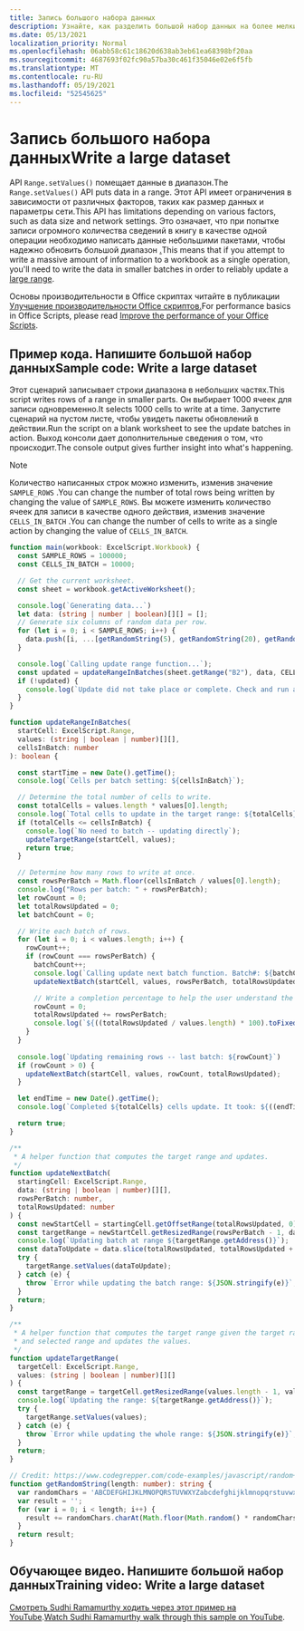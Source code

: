 ```yaml
---
title: Запись большого набора данных
description: Узнайте, как разделить большой набор данных на более мелкие операции записи в Office Скрипты.
ms.date: 05/13/2021
localization_priority: Normal
ms.openlocfilehash: 06abb58c61c18620d638ab3eb61ea68398bf20aa
ms.sourcegitcommit: 4687693f02fc90a57ba30c461f35046e02e6f5fb
ms.translationtype: MT
ms.contentlocale: ru-RU
ms.lasthandoff: 05/19/2021
ms.locfileid: "52545625"
---
```

# <a name="write-a-large-dataset"></a><span data-ttu-id="c3f1c-103">Запись большого набора данных</span><span class="sxs-lookup"><span data-stu-id="c3f1c-103">Write a large dataset</span></span>

<span data-ttu-id="c3f1c-104">API `Range.setValues()` помещает данные в диапазон.</span><span class="sxs-lookup"><span data-stu-id="c3f1c-104">The `Range.setValues()` API puts data in a range.</span></span> <span data-ttu-id="c3f1c-105">Этот API имеет ограничения в зависимости от различных факторов, таких как размер данных и параметры сети.</span><span class="sxs-lookup"><span data-stu-id="c3f1c-105">This API has limitations depending on various factors, such as data size and network settings.</span></span> <span data-ttu-id="c3f1c-106">Это означает, что при попытке записи огромного количества сведений в книгу в качестве одной операции необходимо написать данные небольшими пакетами, чтобы надежно обновить большой диапазон [.](../../testing/platform-limits.md)</span><span class="sxs-lookup"><span data-stu-id="c3f1c-106">This means that if you attempt to write a massive amount of information to a workbook as a single operation, you'll need to write the data in smaller batches in order to reliably update a [large range](../../testing/platform-limits.md).</span></span>

<span data-ttu-id="c3f1c-107">Основы производительности в Office скриптах читайте в публикации [Улучшение производительности Office скриптов.](../../develop/web-client-performance.md)</span><span class="sxs-lookup"><span data-stu-id="c3f1c-107">For performance basics in Office Scripts, please read [Improve the performance of your Office Scripts](../../develop/web-client-performance.md).</span></span>

## <a name="sample-code-write-a-large-dataset"></a><span data-ttu-id="c3f1c-108">Пример кода. Напишите большой набор данных</span><span class="sxs-lookup"><span data-stu-id="c3f1c-108">Sample code: Write a large dataset</span></span>

<span data-ttu-id="c3f1c-109">Этот сценарий записывает строки диапазона в небольших частях.</span><span class="sxs-lookup"><span data-stu-id="c3f1c-109">This script writes rows of a range in smaller parts.</span></span> <span data-ttu-id="c3f1c-110">Он выбирает 1000 ячеек для записи одновременно.</span><span class="sxs-lookup"><span data-stu-id="c3f1c-110">It selects 1000 cells to write at a time.</span></span> <span data-ttu-id="c3f1c-111">Запустите сценарий на пустом листе, чтобы увидеть пакеты обновлений в действии.</span><span class="sxs-lookup"><span data-stu-id="c3f1c-111">Run the script on a blank worksheet to see the update batches in action.</span></span> <span data-ttu-id="c3f1c-112">Выход консоли дает дополнительные сведения о том, что происходит.</span><span class="sxs-lookup"><span data-stu-id="c3f1c-112">The console output gives further insight into what's happening.</span></span>

> [!NOTE]
> <span data-ttu-id="c3f1c-113">Количество написанных строк можно изменить, изменив значение `SAMPLE_ROWS` .</span><span class="sxs-lookup"><span data-stu-id="c3f1c-113">You can change the number of total rows being written by changing the value of `SAMPLE_ROWS`.</span></span> <span data-ttu-id="c3f1c-114">Вы можете изменить количество ячеек для записи в качестве одного действия, изменив значение `CELLS_IN_BATCH` .</span><span class="sxs-lookup"><span data-stu-id="c3f1c-114">You can change the number of cells to write as a single action by changing the value of `CELLS_IN_BATCH`.</span></span>

```TypeScript
function main(workbook: ExcelScript.Workbook) {
  const SAMPLE_ROWS = 100000;
  const CELLS_IN_BATCH = 10000;

  // Get the current worksheet.
  const sheet = workbook.getActiveWorksheet();

  console.log(`Generating data...`)
  let data: (string | number | boolean)[][] = [];
  // Generate six columns of random data per row. 
  for (let i = 0; i < SAMPLE_ROWS; i++) {
    data.push([i, ...[getRandomString(5), getRandomString(20), getRandomString(10), Math.random()], "Sample data"]);
  }

  console.log(`Calling update range function...`);
  const updated = updateRangeInBatches(sheet.getRange("B2"), data, CELLS_IN_BATCH);
  if (!updated) {
    console.log(`Update did not take place or complete. Check and run again.`);
  }
}

function updateRangeInBatches(
  startCell: ExcelScript.Range,
  values: (string | boolean | number)[][],
  cellsInBatch: number
): boolean {

  const startTime = new Date().getTime();
  console.log(`Cells per batch setting: ${cellsInBatch}`);

  // Determine the total number of cells to write.
  const totalCells = values.length * values[0].length;
  console.log(`Total cells to update in the target range: ${totalCells}`);
  if (totalCells <= cellsInBatch) {
    console.log(`No need to batch -- updating directly`);
    updateTargetRange(startCell, values);
    return true;
  }

  // Determine how many rows to write at once.
  const rowsPerBatch = Math.floor(cellsInBatch / values[0].length);
  console.log("Rows per batch: " + rowsPerBatch);
  let rowCount = 0;
  let totalRowsUpdated = 0;
  let batchCount = 0;

  // Write each batch of rows.
  for (let i = 0; i < values.length; i++) {
    rowCount++;
    if (rowCount === rowsPerBatch) {
      batchCount++;
      console.log(`Calling update next batch function. Batch#: ${batchCount}`);
      updateNextBatch(startCell, values, rowsPerBatch, totalRowsUpdated);

      // Write a completion percentage to help the user understand the progress.
      rowCount = 0;
      totalRowsUpdated += rowsPerBatch;
      console.log(`${((totalRowsUpdated / values.length) * 100).toFixed(1)}% Done`);
    }
  }
  
  console.log(`Updating remaining rows -- last batch: ${rowCount}`)
  if (rowCount > 0) {
    updateNextBatch(startCell, values, rowCount, totalRowsUpdated);
  }

  let endTime = new Date().getTime();
  console.log(`Completed ${totalCells} cells update. It took: ${((endTime - startTime) / 1000).toFixed(6)} seconds to complete. ${((((endTime  - startTime) / 1000)) / cellsInBatch).toFixed(8)} seconds per ${cellsInBatch} cells-batch.`);

  return true;
}

/**
 * A helper function that computes the target range and updates. 
 */
function updateNextBatch(
  startingCell: ExcelScript.Range,
  data: (string | boolean | number)[][],
  rowsPerBatch: number,
  totalRowsUpdated: number
) {
  const newStartCell = startingCell.getOffsetRange(totalRowsUpdated, 0);
  const targetRange = newStartCell.getResizedRange(rowsPerBatch - 1, data[0].length - 1);
  console.log(`Updating batch at range ${targetRange.getAddress()}`);
  const dataToUpdate = data.slice(totalRowsUpdated, totalRowsUpdated + rowsPerBatch);
  try {
    targetRange.setValues(dataToUpdate);
  } catch (e) {
    throw `Error while updating the batch range: ${JSON.stringify(e)}`;
  }
  return;
}

/**
 * A helper function that computes the target range given the target range's starting cell
 * and selected range and updates the values.
 */
function updateTargetRange(
  targetCell: ExcelScript.Range,
  values: (string | boolean | number)[][]
) {
  const targetRange = targetCell.getResizedRange(values.length - 1, values[0].length - 1);
  console.log(`Updating the range: ${targetRange.getAddress()}`);
  try {
    targetRange.setValues(values);
  } catch (e) {
    throw `Error while updating the whole range: ${JSON.stringify(e)}`;
  }
  return;
}

// Credit: https://www.codegrepper.com/code-examples/javascript/random+text+generator+javascript
function getRandomString(length: number): string {
  var randomChars = 'ABCDEFGHIJKLMNOPQRSTUVWXYZabcdefghijklmnopqrstuvwxyz0123456789';
  var result = '';
  for (var i = 0; i < length; i++) {
    result += randomChars.charAt(Math.floor(Math.random() * randomChars.length));
  }
  return result;
}
```

## <a name="training-video-write-a-large-dataset"></a><span data-ttu-id="c3f1c-115">Обучающее видео. Напишите большой набор данных</span><span class="sxs-lookup"><span data-stu-id="c3f1c-115">Training video: Write a large dataset</span></span>

<span data-ttu-id="c3f1c-116">[Смотреть Sudhi Ramamurthy ходить через этот пример на YouTube](https://youtu.be/BP9Kp0Ltj7U).</span><span class="sxs-lookup"><span data-stu-id="c3f1c-116">[Watch Sudhi Ramamurthy walk through this sample on YouTube](https://youtu.be/BP9Kp0Ltj7U).</span></span>
